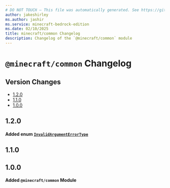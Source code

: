 ```yaml
---
# DO NOT TOUCH — This file was automatically generated. See https://github.com/mojang/minecraftapidocsgenerator to modify descriptions, examples, etc.
author: jakeshirley
ms.author: jashir
ms.service: minecraft-bedrock-edition
ms.date: 02/10/2025
title: minecraft/common Changelog
description: Changelog of the `@minecraft/common` module
---
```

# `@minecraft/common` Changelog

## Version Changes
- [1.2.0](#120)
- [1.1.0](#110)
- [1.0.0](#100)

## 1.2.0
#### Added enum [`InvalidArgumentErrorType`](InvalidArgumentErrorType.md)
## 1.1.0
## 1.0.0
#### Added `@minecraft/common` Module
